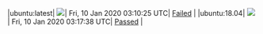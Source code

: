 |ubuntu:latest| ![](https://neilpang.github.io/acmetest/status/ubuntu-latest.svg?1578625825)| Fri, 10 Jan 2020 03:10:25 UTC| [Failed](https://github.com/Neilpang/acmetest/blob/master/logs/ubuntu-latest.out) |
|ubuntu:18.04| ![](https://neilpang.github.io/acmetest/status/ubuntu-18.04.svg?1578626258)| Fri, 10 Jan 2020 03:17:38 UTC| [Passed](https://github.com/Neilpang/acmetest/blob/master/logs/ubuntu-18.04.out) |
